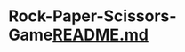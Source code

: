 # Rock-Paper-Scissors-Game[README.md](https://github.com/karlacahaya/Rock-Paper-Scissors-Game/files/9544421/README.md)
